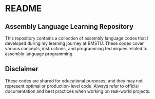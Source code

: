 # README
 
## Assembly Language Learning Repository
This repository contains a collection of assembly language codes that I developed during my learning journey at BMSTU. These codes cover various concepts, instructions, and programming techniques related to assembly language programming.

## Disclaimer
These codes are shared for educational purposes, and they may not represent optimal or production-level code. Always refer to official documentation and best practices when working on real-world projects.
